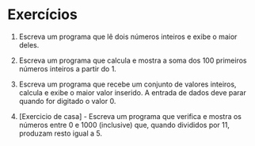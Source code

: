 # Exercícios

1. Escreva um programa que lê dois números inteiros e exibe o maior deles. 

2. Escreva um programa que calcula e mostra a soma dos 100 primeiros números inteiros a partir do 1.

3. Escreva um programa que recebe um conjunto de valores inteiros, calcula e exibe o maior valor inserido. A entrada de dados deve parar quando for digitado o valor 0.

4. [Exercicio de casa] - Escreva um programa que verifica e mostra os números entre 0 e 1000 (inclusive) que, quando divididos por 11, produzam resto igual a 5.